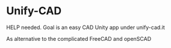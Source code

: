 # Unify-CAD
HELP needed. Goal is an easy CAD Unity app under unify-cad.it

As alternative to the complicated FreeCAD and openSCAD
